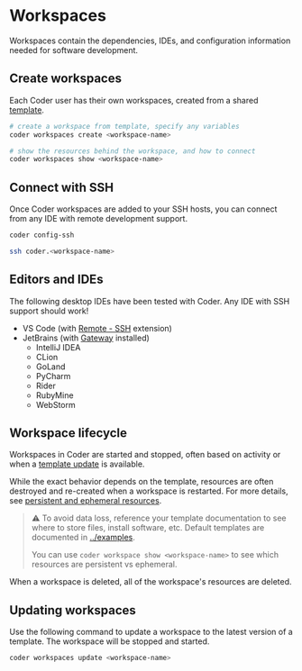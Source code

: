 # Workspaces

Workspaces contain the dependencies, IDEs, and configuration information needed for software development.

## Create workspaces

Each Coder user has their own workspaces, created from a shared [template](./templates.md).

```sh
# create a workspace from template, specify any variables
coder workspaces create <workspace-name>

# show the resources behind the workspace, and how to connect
coder workspaces show <workspace-name>
```

## Connect with SSH

Once Coder workspaces are added to your SSH hosts, you can connect from any IDE with remote development support.

```sh
coder config-ssh

ssh coder.<workspace-name>
```

## Editors and IDEs

The following desktop IDEs have been tested with Coder. Any IDE with SSH support should work!

- VS Code (with [Remote - SSH](https://marketplace.visualstudio.com/items?itemName=ms-vscode-remote.remote-ssh) extension)
- JetBrains (with [Gateway](https://www.jetbrains.com/help/idea/remote-development-a.html#launch_gateway) installed)
  - IntelliJ IDEA
  - CLion
  - GoLand
  - PyCharm
  - Rider
  - RubyMine
  - WebStorm

## Workspace lifecycle

Workspaces in Coder are started and stopped, often based on activity or when a [template update](./templates.md#manage-templates) is available.

While the exact behavior depends on the template, resources are often destroyed and re-created when a workspace is restarted. For more details, see [persistent and ephemeral resources](./templates.md#persistent-and-ephemeral-resources).

> ⚠️ To avoid data loss, reference your template documentation to see where to store files, install software, etc. Default templates are documented in [../examples](../examples/).
>
> You can use `coder workspace show <workspace-name>` to see which resources are persistent vs ephemeral.

When a workspace is deleted, all of the workspace's resources are deleted.

## Updating workspaces

Use the following command to update a workspace to the latest version of a template. The workspace will be stopped and started.

```sh
coder workspaces update <workspace-name>
```
